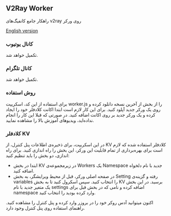 
## V2Ray Worker
 راهکار جامع کانفیگ‌های v2ray روی ورکر

[English version](https://github.com/vfarid/v2ray-worker/blob/main/README.md)

### کانال یوتیوب
تکمیل خواهد شد.

### کانال تلگرام
تکمیل خواهد شد.

### روش استفاده
برای استفاده از این کد، اسکریپت worker.js را از بخش از آخرین نسخه دانلود کرده و روی یک ورکر جدید آپلود کنید.
برای این کار لازم است ابتدا اکانت کلادفلر خود را ایجاد کرده و یک ورکر جدید بر روی اکانت اضافه کنید. در صورتی که قبلا این کار را انجام نداده‌اید، ویدیوهای آموزش بالا را مشاهده نمایید.

### کلادفلر KV
در این اسکریپت، برای ذخیره‌ی اطلاعات پنل کنترل، از KV کلادفلر استفاده شده که لازم است برای بهره‌برداری از تمام قابلیت این ورکر، این بخش را راه اندازی کنید.
برای راه اندازی، دو بخش را باید تنظیم کنید:
 - ابتدا در بخش KV در زیرمجموعه‌ی Workers یک Namespace جدید با نام دلخواه اضافه کنید.
 - در صفحه اصلی ورکر، قبل از محیط ویرایشگر، به بخش Setting رفته و گزینه‌ی variables را انتخاب کنید. سپس اسکرول کنید تا به بخش KV برسید. در این بخش یک متغیر جدید با نام settings اضافه کرده و نامی که در بخش قبل برای namespace وارد کرده بودید را انتخاب کنید.

اکنون میتوانید آدس روکر خود را در بروزر وارد کرده و پنل کنترل را مشاهده کنید. راهنمای استفاده روی پنل کنترل وجود دارد.
